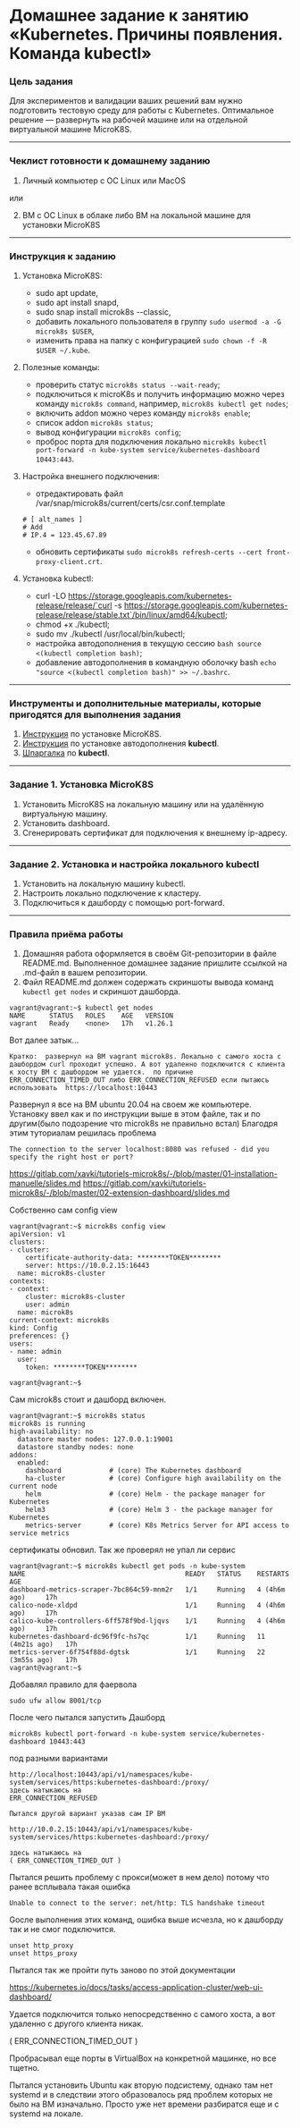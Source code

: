 # Домашнее задание к занятию «Kubernetes. Причины появления. Команда kubectl»

### Цель задания

Для экспериментов и валидации ваших решений вам нужно подготовить тестовую среду для работы с Kubernetes. Оптимальное решение — развернуть на рабочей машине или на отдельной виртуальной машине MicroK8S.

------

### Чеклист готовности к домашнему заданию

1. Личный компьютер с ОС Linux или MacOS 

или

2. ВМ c ОС Linux в облаке либо ВМ на локальной машине для установки MicroK8S  

------

### Инструкция к заданию

1. Установка MicroK8S:
    - sudo apt update,
    - sudo apt install snapd,
    - sudo snap install microk8s --classic,
    - добавить локального пользователя в группу `sudo usermod -a -G microk8s $USER`,
    - изменить права на папку с конфигурацией `sudo chown -f -R $USER ~/.kube`.

2. Полезные команды:
    - проверить статус `microk8s status --wait-ready`;
    - подключиться к microK8s и получить информацию можно через команду `microk8s command`, например, `microk8s kubectl get nodes`;
    - включить addon можно через команду `microk8s enable`; 
    - список addon `microk8s status`;
    - вывод конфигурации `microk8s config`;
    - проброс порта для подключения локально `microk8s kubectl port-forward -n kube-system service/kubernetes-dashboard 10443:443`.

3. Настройка внешнего подключения:
    - отредактировать файл /var/snap/microk8s/current/certs/csr.conf.template
    ```shell
    # [ alt_names ]
    # Add
    # IP.4 = 123.45.67.89
    ```
    - обновить сертификаты `sudo microk8s refresh-certs --cert front-proxy-client.crt`.

4. Установка kubectl:
    - curl -LO https://storage.googleapis.com/kubernetes-release/release/`curl -s https://storage.googleapis.com/kubernetes-release/release/stable.txt`/bin/linux/amd64/kubectl;
    - chmod +x ./kubectl;
    - sudo mv ./kubectl /usr/local/bin/kubectl;
    - настройка автодополнения в текущую сессию `bash source <(kubectl completion bash)`;
    - добавление автодополнения в командную оболочку bash `echo "source <(kubectl completion bash)" >> ~/.bashrc`.

------

### Инструменты и дополнительные материалы, которые пригодятся для выполнения задания

1. [Инструкция](https://microk8s.io/docs/getting-started) по установке MicroK8S.
2. [Инструкция](https://kubernetes.io/ru/docs/reference/kubectl/cheatsheet/#bash) по установке автодополнения **kubectl**.
3. [Шпаргалка](https://kubernetes.io/ru/docs/reference/kubectl/cheatsheet/) по **kubectl**.

------

### Задание 1. Установка MicroK8S

1. Установить MicroK8S на локальную машину или на удалённую виртуальную машину.
2. Установить dashboard.
3. Сгенерировать сертификат для подключения к внешнему ip-адресу.

------

### Задание 2. Установка и настройка локального kubectl
1. Установить на локальную машину kubectl.
2. Настроить локально подключение к кластеру.
3. Подключиться к дашборду с помощью port-forward.

------
### Правила приёма работы

1. Домашняя работа оформляется в своём Git-репозитории в файле README.md. Выполненное домашнее задание пришлите ссылкой на .md-файл в вашем репозитории.
2. Файл README.md должен содержать скриншоты вывода команд `kubectl get nodes` и скриншот дашборда.

```
vagrant@vagrant:~$ kubectl get nodes
NAME      STATUS   ROLES    AGE   VERSION
vagrant   Ready    <none>   17h   v1.26.1
```
Вот далее затык...


``
Кратко: 
развернул на ВМ vagrant microk8s. Локально с самого хоста с дашбордом curl проходит успешно.
А вот удаленно подключится с клиента к хосту ВМ с дашбордом не удается.  по причине ERR_CONNECTION_TIMED_OUT либо ERR_CONNECTION_REFUSED
если пытаюсь использовать  https://localhost:10443
``

Развернул я все на ВМ ubuntu 20.04 на своем же компьютере. 
Установку ввел как и по инструкции выше в этом файле, так и по другим(было подозрение что microk8s не правильно встал)
Благодря этим туториалам решилась проблема 
```
The connection to the server localhost:8080 was refused - did you specify the right host or port?
```
https://gitlab.com/xavki/tutoriels-microk8s/-/blob/master/01-installation-manuelle/slides.md
https://gitlab.com/xavki/tutoriels-microk8s/-/blob/master/02-extension-dashboard/slides.md

Собственно сам config view
```
vagrant@vagrant:~$ microk8s config view
apiVersion: v1
clusters:
- cluster:
    certificate-authority-data: ********TOKEN********
    server: https://10.0.2.15:16443
  name: microk8s-cluster
contexts:
- context:
    cluster: microk8s-cluster
    user: admin
  name: microk8s
current-context: microk8s
kind: Config
preferences: {}
users:
- name: admin
  user:
    token: ********TOKEN********

vagrant@vagrant:~$
```

Сам microk8s стоит и дашборд включен.
```
vagrant@vagrant:~$ microk8s status
microk8s is running
high-availability: no
  datastore master nodes: 127.0.0.1:19001
  datastore standby nodes: none
addons:
  enabled:
    dashboard            # (core) The Kubernetes dashboard
    ha-cluster           # (core) Configure high availability on the current node
    helm                 # (core) Helm - the package manager for Kubernetes
    helm3                # (core) Helm 3 - the package manager for Kubernetes
    metrics-server       # (core) K8s Metrics Server for API access to service metrics
```
сертификаты обновил.
Так же проверял не упал ли сервис
```
vagrant@vagrant:~$ microk8s kubectl get pods -n kube-system
NAME                                        READY   STATUS    RESTARTS         AGE
dashboard-metrics-scraper-7bc864c59-mnm2r   1/1     Running   4 (4h6m ago)     17h
calico-node-xldpd                           1/1     Running   4 (4h6m ago)     17h
calico-kube-controllers-6ff578f9bd-ljqvs    1/1     Running   4 (4h6m ago)     17h
kubernetes-dashboard-dc96f9fc-hs7qc         1/1     Running   11 (4m21s ago)   17h
metrics-server-6f754f88d-dgtsk              1/1     Running   22 (3m55s ago)   17h
vagrant@vagrant:~$
```
Добавлял правило для фаервола
```
sudo ufw allow 8001/tcp
```
После чего пытался запустить Дашборд
```
microk8s kubectl port-forward -n kube-system service/kubernetes-dashboard 10443:443
```
под разными вариантами
```
http://localhost:10443/api/v1/namespaces/kube-system/services/https:kubernetes-dashboard:/proxy/
здесь натыкаюсь на 
ERR_CONNECTION_REFUSED

Пытался другой вариант указав сам IP ВМ

http://10.0.2.15:10443/api/v1/namespaces/kube-system/services/https:kubernetes-dashboard:/proxy/

здесь натыкаюсь на
( ERR_CONNECTION_TIMED_OUT )
```

Пытался решить проблему с прокси(может в нем дело) 
потому что ранее всплывала такая ошибка
```
Unable to connect to the server: net/http: TLS handshake timeout
```
Gосле выполнения этих команд, ошибка выше исчезла, но к дашборду так и не смог подключится.
```
unset http_proxy
unset https_proxy
```

Пытался так же пройти путь заново по этой документации

https://kubernetes.io/docs/tasks/access-application-cluster/web-ui-dashboard/

Удается подключится только непосредственно с самого хоста, а вот удаленно с другого клиента никак.

( ERR_CONNECTION_TIMED_OUT )

Пробрасывал еще порты в VirtualBox на конкретной машинке, но все тщетно.

Пытался установить Ubuntu как вторую подсистему, однако там нет systemd и в следствии этого образовалось ряд проблем которых не было на ВМ изначально.
Просто уже нет времени разбиратся еще и с systemd на локале.



